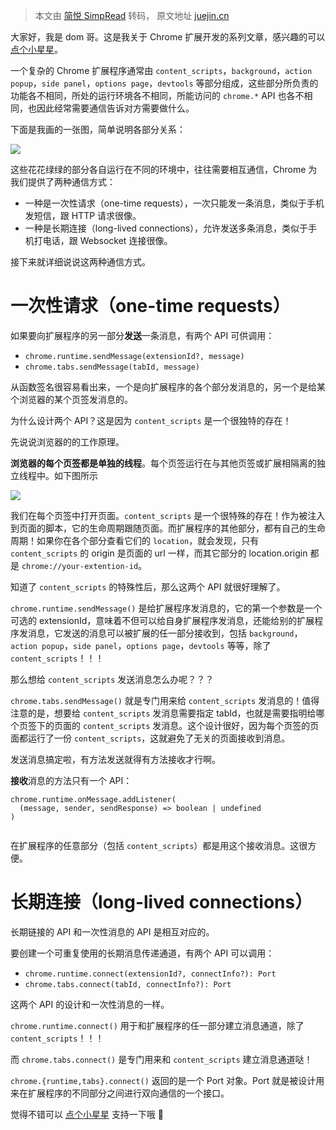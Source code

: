 > 本文由 [简悦 SimpRead](http://ksria.com/simpread/) 转码， 原文地址 [juejin.cn](https://juejin.cn/post/7316202747828256819)

大家好，我是 dom 哥。这是我关于 Chrome 扩展开发的系列文章，感兴趣的可以 [点个小星星](https://link.juejin.cn?target=https%3A%2F%2Fgithub.com%2Fdom-bro%2Fchrome-extension-development "https://github.com/dom-bro/chrome-extension-development")。

一个复杂的 Chrome 扩展程序通常由 `content_scripts`，`background`，`action popup`，`side panel`，`options page`，`devtools` 等部分组成，这些部分所负责的功能各不相同，所处的运行环境各不相同，所能访问的 `chrome.*` API 也各不相同，也因此经常需要通信告诉对方需要做什么。

下面是我画的一张图，简单说明各部分关系：

![](https://p3-juejin.byteimg.com/tos-cn-i-k3u1fbpfcp/9e9f47197d974e15afea617ccaf365aa~tplv-k3u1fbpfcp-jj-mark:3024:0:0:0:q75.awebp#?w=5156&h=4236&s=210185&e=png&b=1b1b1b)

这些花花绿绿的部分各自运行在不同的环境中，往往需要相互通信，Chrome 为我们提供了两种通信方式：

*   一种是一次性请求（one-time requests），一次只能发一条消息，类似于手机发短信，跟 HTTP 请求很像。
*   一种是长期连接（long-lived connections），允许发送多条消息，类似于手机打电话，跟 Websocket 连接很像。

接下来就详细说说这两种通信方式。

一次性请求（one-time requests）
========================

如果要向扩展程序的另一部分**发送**一条消息，有两个 API 可供调用：

*   `chrome.runtime.sendMessage(extensionId?, message)`
*   `chrome.tabs.sendMessage(tabId, message)`

从函数签名很容易看出来，一个是向扩展程序的各个部分发消息的，另一个是给某个浏览器的某个页签发消息的。

为什么设计两个 API？这是因为 `content_scripts` 是一个很独特的存在！

先说说浏览器的的工作原理。

**浏览器的每个页签都是单独的线程**。每个页签运行在与其他页签或扩展相隔离的独立线程中。如下图所示

![](https://p3-juejin.byteimg.com/tos-cn-i-k3u1fbpfcp/f59a053a40c7414d8ee97244369449f5~tplv-k3u1fbpfcp-jj-mark:3024:0:0:0:q75.awebp#?w=5488&h=4096&s=175818&e=png&b=1b1b1b)

我们在每个页签中打开页面。`content_scripts` 是一个很特殊的存在！作为被注入到页面的脚本，它的生命周期跟随页面。而扩展程序的其他部分，都有自己的生命周期！如果你在各个部分查看它们的 `location`，就会发现，只有 `content_scripts` 的 origin 是页面的 url 一样，而其它部分的 location.origin 都是 `chrome://your-extention-id`。

知道了 `content_scripts` 的特殊性后，那么这两个 API 就很好理解了。

`chrome.runtime.sendMessage()` 是给扩展程序发消息的，它的第一个参数是一个可选的 extensionId，意味着不但可以给自身扩展程序发消息，还能给别的扩展程序发消息，它发送的消息可以被扩展的任一部分接收到，包括 `background`，`action popup`，`side panel`，`options page`，`devtools` 等等，除了 `content_scripts`！！！

那么想给 `content_scripts` 发送消息怎么办呢？？？

`chrome.tabs.sendMessage()` 就是专门用来给 `content_scripts` 发消息的！值得注意的是，想要给 `content_scripts` 发消息需要指定 tabId，也就是需要指明给哪个页签下的页面的 `content_scripts` 发消息。这个设计很好，因为每个页签的页面都运行了一份 `content_scripts`，这就避免了无关的页面接收到消息。

发送消息搞定啦，有方法发送就得有方法接收才行啊。

**接收**消息的方法只有一个 API：

```
chrome.runtime.onMessage.addListener(
  (message, sender, sendResponse) => boolean | undefined
)


```

在扩展程序的任意部分（包括 `content_scripts`）都是用这个接收消息。这很方便。

长期连接（long-lived connections）
============================

长期链接的 API 和一次性消息的 API 是相互对应的。

要创建一个可重复使用的长期消息传递通道，有两个 API 可以调用：

*   `chrome.runtime.connect(extensionId?, connectInfo?): Port`
*   `chrome.tabs.connect(tabId, connectInfo?): Port`

这两个 API 的设计和一次性消息的一样。

`chrome.runtime.connect()` 用于和扩展程序的任一部分建立消息通道，除了 `content_scripts`！！！

而 `chrome.tabs.connect()` 是专门用来和 `content_scripts` 建立消息通道哒！

`chrome.{runtime,tabs}.connect()` 返回的是一个 Port 对象。Port 就是被设计用来在扩展程序的不同部分之间进行双向通信的一个接口。

觉得不错可以 [点个小星星](https://link.juejin.cn?target=https%3A%2F%2Fgithub.com%2Fdom-bro%2Fchrome-extension-development "https://github.com/dom-bro/chrome-extension-development") 支持一下哦 🌹